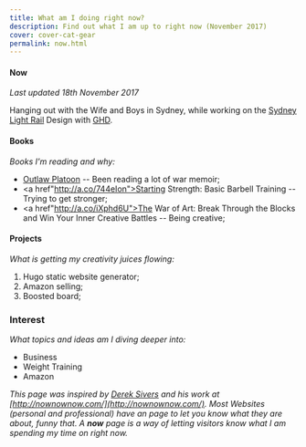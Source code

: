 ```yaml
---
title: What am I doing right now?
description: Find out what I am up to right now (November 2017)
cover: cover-cat-gear
permalink: now.html
---
```

#### Now

_Last updated 18th November 2017_

Hanging out with the Wife and Boys in Sydney, while working on the [Sydney Light Rail](http://sydneylightrail.transport.nsw.gov.au/) Design with [GHD](http://www.ghd.com/ghd-australia/).

#### Books
*Books I'm reading and why:*

* <a href="http://a.co/9TEI0ZQ">Outlaw Platoon</a> -- Been reading a lot of war memoir;
* <a href"http://a.co/744eIon">Starting Strength: Basic Barbell Training</a> -- Trying to get stronger;
* <a href"http://a.co/iXphd6U">The War of Art: Break Through the Blocks and Win Your Inner Creative Battles</a> -- Being creative;

#### Projects
*What is getting my creativity juices flowing:*

1. Hugo static website generator;
2. Amazon selling;
3. Boosted board;

### Interest
*What topics and ideas am I diving deeper into:*

- Business
- Weight Training
- Amazon

*This page was inspired by [Derek Sivers](https://sivers.org/) and his work at [http://nownownow.com/](http://nownownow.com/). Most Websites (personal and professional) have an page to let you know what they are about, funny that. A __now__ page is a way of letting visitors know what I am spending my time on right now.*